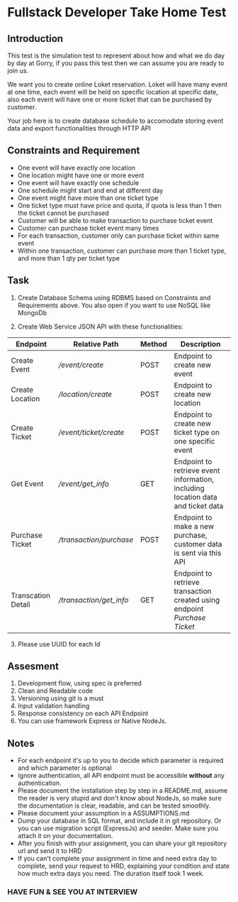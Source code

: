 Fullstack Developer Take Home Test
====

Introduction
----
This test is the simulation test to represent about how and what we do day by day at Gorry, if you pass this test then we can assume you are ready to join us.

We want you to create online Loket reservation. Loket will have many event at one time, each event will be held on specific location at specific date, also each event will have one or more ticket that can be purchased by customer.

Your job here is to create database schedule to accomodate storing event data and export functionalities through HTTP API

Constraints and Requirement
----

- One event will have exactly one location
- One location might have one or more event
- One event will have exactly one schedule
- One schedule might start and end at different day
- One event might have more than one ticket type
- One ticket type must have price and quota, if quota is less than 1 then the ticket cannot be purchased
- Customer will be able to make transaction to purchase ticket event
- Customer can purchase ticket event many times
- For each transaction, customer only can purchase ticket within same event
- Within one transaction, customer can purchase more than 1 ticket type, and more than 1 qty per ticket type


Task
----
1. Create Database Schema using RDBMS based on Constraints and Requirements above. You also open if you want to use NoSQL like MongoDb

2. Create Web Service JSON API with these functionalities:

Endpoint | Relative Path | Method | Description
--- | --- | --- | ---
Create Event | */event/create* | POST | Endpoint to create new event
Create Location | */location/create* | POST | Endpoint to create new location
Create Ticket | */event/ticket/create* | POST | Endpoint to create new ticket type on one specific event
Get Event | */event/get_info* | GET | Endpoint to retrieve event information, including location data and ticket data
Purchase Ticket | */transaction/purchase* | POST | Endpoint to make a new purchase, customer data is sent via this API
Transcation Detail | */transaction/get_info* | GET | Endpoint to retrieve transaction created using endpoint *Purchase Ticket*

3. Please use UUID for each Id

Assesment
----

1. Development flow, using spec is preferred
2. Clean and Readable code
3. Versioning using git is a must
4. Input validation handling
5. Response consistency on each API Endpoint
6. You can use framework Express or Native NodeJs.

Notes
----

- For each endpoint it's up to you to decide which parameter is required and which parameter is optional
- Ignore authentication, all API endpoint must be accessible **without** any authentication.
- Please document the installation step by step in a README.md, assume the reader is very stupid and don't know about NodeJs, so make sure the documentation is clear, readable, and can be tested smoothly.
- Please document your assumption in a ASSUMPTIONS.md
- Dump your database in SQL format, and include it in git repository. Or you can use migration script (ExpressJs) and seeder. Make sure you attach it on your documentation.
- After you finish with your assignment, you can share your git repository url and send it to HRD
- If you can't complete your assignment in time and need extra day to complete, send your request to HRD, 
explaining your condition and state how much extra days you need. The duration itself took 1 week.

### HAVE FUN & SEE YOU AT INTERVIEW
